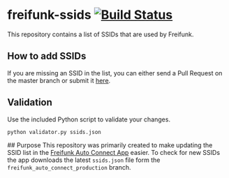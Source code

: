 # freifunk-ssids [![Build Status](https://travis-ci.org/WIStudent/freifunk-ssids.svg?branch=master)](https://travis-ci.org/WIStudent/freifunk-ssids)

This repository contains a list of SSIDs that are used by Freifunk.

## How to add SSIDs
If you are missing an SSID in the list, you can either send a Pull Request on the master branch or submit it [here](https://github.com/WIStudent/freifunk-ssids/issues/1).

## Validation
Use the included Python script to validate your changes.
```
python validator.py ssids.json
```

## Purpose
This repository was primarily created to make updating the SSID list in the [Freifunk Auto Connect App](https://github.com/WIStudent/FreifunkAutoConnectApp) easier. To check for new SSIDs the app downloads the latest `ssids.json` file form the `freifunk_auto_connect_production` branch.
